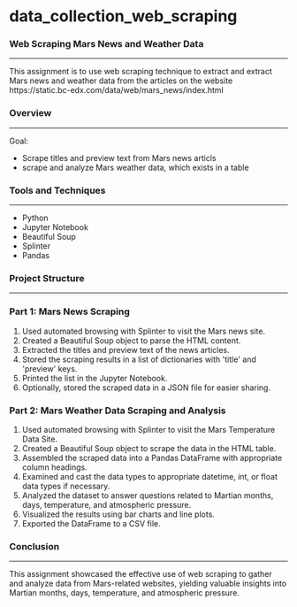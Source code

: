 # data_collection_web_scraping

<h3>Web Scraping Mars News and Weather Data</h3>
<hr/>
<p>
This assignment is to use web scraping technique to extract and extract Mars news and weather data from the articles on the website 
<a>https://static.bc-edx.com/data/web/mars_news/index.html</a>


</p>

<h3>Overview</h3>
<hr/>
<p>
Goal:
<ul>
<li>Scrape titles and preview text from Mars news articls</li>
<li>scrape and analyze Mars weather data, which exists in a table</li>
</ul>

<h3>Tools and Techniques</h3>
<hr/>

<ul>
<li>Python</li>
<li>Jupyter Notebook</li>
<li>Beautiful Soup</li>
<li>Splinter</li>
<li>Pandas</li>
</ul>

<h3>Project Structure</h3>
<hr/>


<h3>Part 1: Mars News Scraping</h3>
<ol>
<li>Used automated browsing with Splinter to visit the Mars news site.</li>
<li>Created a Beautiful Soup object to parse the HTML content.</li>
<li>Extracted the titles and preview text of the news articles.</li>
<li>Stored the scraping results in a list of dictionaries with 'title' and 'preview' keys.</li>
<li>Printed the list in the Jupyter Notebook.</li>
<li>Optionally, stored the scraped data in a JSON file for easier sharing.</li>
</ol>

<h3>Part 2: Mars Weather Data Scraping and Analysis</h3>
<ol>
<li>Used automated browsing with Splinter to visit the Mars Temperature Data Site.</li>
<li>Created a Beautiful Soup object to scrape the data in the HTML table.</li>
<li>Assembled the scraped data into a Pandas DataFrame with appropriate column headings.</li>
<li>Examined and cast the data types to appropriate datetime, int, or float data types if necessary.</li>
<li>Analyzed the dataset to answer questions related to Martian months, days, temperature, and atmospheric pressure.</li>
<li>Visualized the results using bar charts and line plots.</li>
<li>Exported the DataFrame to a CSV file.</li>
</ol>

<h3>Conclusion</h3>
<hr/>
<p>
This assignment showcased the effective use of web scraping to gather and analyze data from Mars-related websites, yielding valuable insights into Martian months, days, temperature, and atmospheric pressure.
</p>